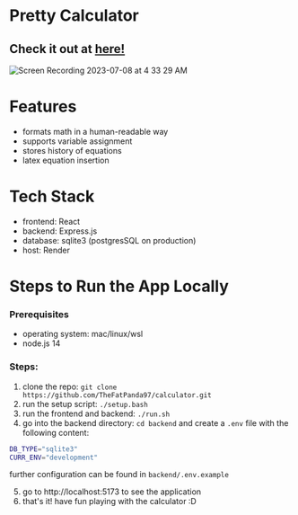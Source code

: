 # Pretty Calculator

## Check it out at [here!](https://calculator.shawnhu.com/)

![Screen Recording 2023-07-08 at 4 33 29 AM](https://github.com/TheFatPanda97/calculator/assets/36747253/7daeaaa7-1e6f-451c-bbea-5660f8e2d730)

# Features

- formats math in a human-readable way
- supports variable assignment
- stores history of equations
- latex equation insertion

# Tech Stack

- frontend: React
- backend: Express.js
- database: sqlite3 (postgresSQL on production)
- host: Render

# Steps to Run the App Locally

### Prerequisites

- operating system: mac/linux/wsl
- node.js 14

### Steps:

1. clone the repo: `git clone https://github.com/TheFatPanda97/calculator.git`
2. run the setup script: `./setup.bash`
3. run the frontend and backend: `./run.sh`
4. go into the backend directory: `cd backend` and create a `.env` file with the following content:

```bash
DB_TYPE="sqlite3"
CURR_ENV="development"
```

further configuration can be found in `backend/.env.example`

5. go to http://localhost:5173 to see the application
6. that's it! have fun playing with the calculator :D